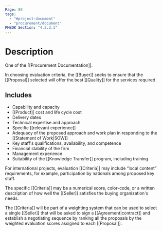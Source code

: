 ```yaml
---
Page: 89
tags:
  - "#project-document"
  - "procurement/document"
PMBOK Section: "4.2.3.1"
---
```

# Description
One of the [[Procurement Documentation]].

In choosing evaluation criteria, the [[Buyer]] seeks to ensure that the [[Proposal]] selected will offer the best [[Quality]] for the services required.
## Includes
- Capability and capacity
- [[Product]] cost and life cycle cost
- Delivery dates
- Technical expertise and approach
- Specific [[relevant experience]]
- Adequacy of the proposed approach and work plan in responding to the [[Statement of Work|SOW]]
- Key staff's qualifications, availability, and competence
- Financial stability of the firm
- Management experience 
- Suitability of the [[Knowledge Transfer]]  program, including training

For international projects, evaluation [[Criteria]] may include “local content” requirements, for example, participation by nationals among proposed key staff.

The specific [[Criteria]] may be a numerical score, color-code, or a written description of how well the [[Seller]] satisfies the buying organization's needs.

The [[Criteria]] will be part of a weighting system that can be used to select a single [[Seller]] that will be asked to sign a [[Agreement|contract]] and establish a negotiating sequence by ranking all the proposals by the weighted evaluation scores assigned to each [[Proposal]].